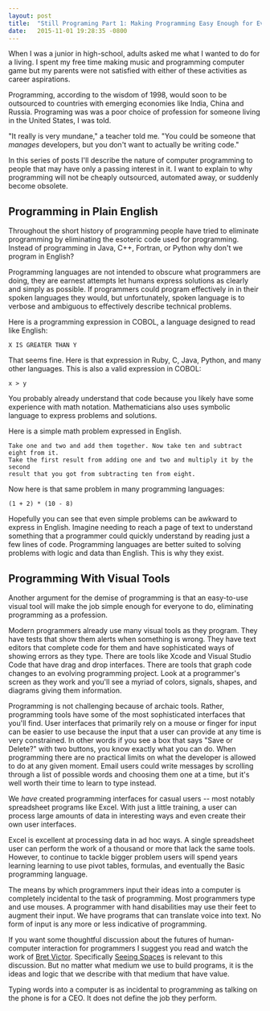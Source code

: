 ```yaml
---
layout: post
title:  "Still Programing Part 1: Making Programming Easy Enough for Everyone"
date:   2015-11-01 19:28:35 -0800
---
```


When I was a junior in high-school, adults asked me what I wanted to do for a
living. I spent my free time making music and programming computer game but my
parents were not satisfied with either of these activities as career
aspirations.

Programming, according to the wisdom of 1998, would soon to be outsourced to
countries with emerging economies like India, China and Russia.  Programing was
was a poor choice of profession for someone living in the United States, I was
told.

"It really is very mundane," a teacher told me. "You could be someone that
_manages_ developers, but you don't want to actually be writing code."

In this series of posts I'll describe the nature of computer programming to
people that may have only a passing interest in it.  I want to explain to why
programming will not be cheaply outsourced, automated away, or suddenly become
obsolete.

Programming in Plain English
----------------------------

Throughout the short history of programming people have tried to eliminate
programming by eliminating the esoteric code used for programming. Instead of
programming in Java, C++, Fortran, or Python why don't we program in English?

Programming languages are not intended to obscure what programmers are doing,
they are earnest attempts let humans express solutions as clearly and simply as
possible.  If programmers could program effectively in in their spoken languages
they would, but unfortunately, spoken language is to verbose and ambiguous to
effectively describe technical problems.

Here is a programming expression in COBOL, a language designed to read like English:

```
X IS GREATER THAN Y
```

That seems fine. Here is that expression in Ruby, C, Java, Python, and many
other languages. This is also a valid expression in COBOL:

```
x > y
```

You probably already understand that code because you likely have some
experience with math notation. Mathematicians also uses symbolic language to
express problems and solutions.

Here is a simple math problem expressed in English.

```
Take one and two and add them together. Now take ten and subtract eight from it.
Take the first result from adding one and two and multiply it by the second
result that you got from subtracting ten from eight.
```

Now here is that same problem in many programming languages:

```
(1 + 2) * (10 - 8)
```

Hopefully you can see that even simple problems can be awkward to express in
English.  Imagine needing to reach a page of text to understand something that a
programmer could quickly understand by reading just a few lines of code.
Programming languages are better suited to solving problems with logic and data
than English. This is why they exist.


Programming With Visual Tools
-----------------------------

Another argument for the demise of programming is that an easy-to-use visual
tool will make the job simple enough for everyone to do, eliminating programming
as a profession.

Modern programmers already use many visual tools as they program. They have
tests that show them alerts when something is wrong.  They have text editors
that complete code for them and have sophisticated ways of showing errors as
they type. There are tools like Xcode and Visual Studio Code that have drag and
drop interfaces.  There are tools that graph code changes to an evolving
programming project.  Look at a programmer's screen as they work and you'll see
a myriad of colors, signals, shapes, and diagrams giving them information.

Programming is not challenging because of archaic tools. Rather, programming
tools have some of the most sophisticated interfaces that you'll find.  User
interfaces that primarily rely on a mouse or finger for input can be easier to
use because the input that a user can provide at any time is very constrained.
In other words if you see a box that says "Save or Delete?" with two buttons,
you know exactly what you can do.  When programming there are no practical
limits on what the developer is allowed to do at any given moment. Email users
could write messages by scrolling through a list of possible words and choosing
them one at a time, but it's well worth their time to learn to type instead.

We _have_ created programming interfaces for casual users -- most notably
spreadsheet programs like Excel. With just a little training, a user can
process large amounts of data in interesting ways and even create their own
user interfaces.

Excel is excellent at processing data in ad hoc ways. A single spreadsheet user
can perform the work of a thousand or more that lack the same tools. However,
to continue to tackle bigger problem users will spend years learning learning
to use pivot tables, formulas, and eventually the Basic programming language.

The means by which programmers input their ideas into a computer is completely
incidental to the task of programming. Most programmers type and use mouses. A
programmer with hand disabilities may use their feet to augment their input.
We have programs that can translate voice into text. No form of input is any more or less indicative of programming.

If you want some thoughtful discussion about the futures of human-computer
interaction for programmers I suggest you read and watch the work of [Bret
Victor](worrydream.com). Specifically [Seeing
Spaces](http://worrydream.com/SeeingSpaces/) is relevant to this discussion.
But no matter what medium we use to build programs, it is the ideas and logic
that we describe with that medium that have value.

Typing words into a computer is as incidental to programming as talking on the
phone is for a CEO. It does not define the job they perform.
